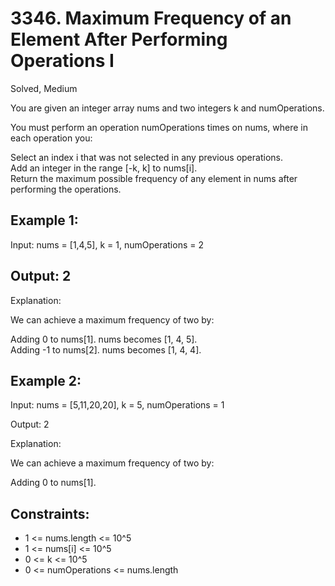 # 3346. Maximum Frequency of an Element After Performing Operations I
Solved, Medium

You are given an integer array nums and two integers k and numOperations.  

You must perform an operation numOperations times on nums, where in each operation you:  

Select an index i that was not selected in any previous operations.  
Add an integer in the range [-k, k] to nums[i].  
Return the maximum possible frequency of any element in nums after performing the operations.  

 

Example 1:
---
Input: nums = [1,4,5], k = 1, numOperations = 2  

Output: 2
---
Explanation:  

We can achieve a maximum frequency of two by:  

Adding 0 to nums[1]. nums becomes [1, 4, 5].  
Adding -1 to nums[2]. nums becomes [1, 4, 4].  

Example 2:
---
Input: nums = [5,11,20,20], k = 5, numOperations = 1  

Output: 2  

Explanation:  

We can achieve a maximum frequency of two by:  

Adding 0 to nums[1].  
 

Constraints:
----
- 1 <= nums.length <= 10^5
- 1 <= nums[i] <= 10^5
- 0 <= k <= 10^5
- 0 <= numOperations <= nums.length
 
